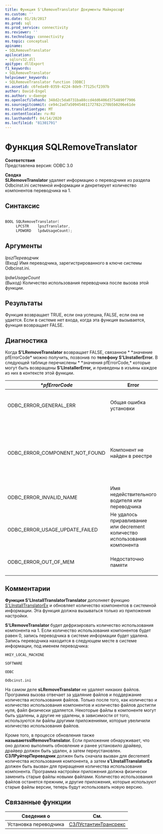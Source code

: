 ```yaml
---
title: Функция S'LRemoveTranslator Документы Майкрософт
ms.custom: ''
ms.date: 01/19/2017
ms.prod: sql
ms.prod_service: connectivity
ms.reviewer: ''
ms.technology: connectivity
ms.topic: conceptual
apiname:
- SQLRemoveTranslator
apilocation:
- sqlsrv32.dll
apitype: dllExport
f1_keywords:
- SQLRemoveTranslator
helpviewer_keywords:
- SQLRemoveTranslator function [ODBC]
ms.assetid: c6feda49-0359-4224-8de9-77125cf2397b
author: David-Engel
ms.author: v-daenge
ms.openlocfilehash: 348d2c5da0731ba88ccd4dd6406d3754890f7906
ms.sourcegitcommit: ce94c2ad7a50945481172782c270b5b0206e61de
ms.translationtype: MT
ms.contentlocale: ru-RU
ms.lasthandoff: 04/14/2020
ms.locfileid: "81301791"
---
```

# <a name="sqlremovetranslator-function"></a>Функция SQLRemoveTranslator
**Соответствия**  
 Представлена версия: ODBC 3.0  
  
 **Сводка**  
 **SLRemoveTranslator** удаляет информацию о переводчике из раздела Odbcinst.ini системной информации и декретирует количество компонентов переводчика на 1.  
  
## <a name="syntax"></a>Синтаксис  
  
```cpp  
  
BOOL SQLRemoveTranslator(  
     LPCSTR    lpszTranslator,  
     LPDWORD   lpdwUsageCount);  
```  
  
## <a name="arguments"></a>Аргументы  
 *lpszПереводчик*  
 (Вход) Имя переводчика, зарегистрированного в ключе системы Odbcinst.ini.  
  
 *lpdwUsageCount*  
 (Выход) Количество использования переводчика после вызова этой функции.  
  
## <a name="returns"></a>Результаты  
 Функция возвращает TRUE, если она успешна, FALSE, если она не удается. Если в системе нет входа, когда эта функция вызывается, функция возвращает FALSE.  
  
## <a name="diagnostics"></a>Диагностика  
 Когда **S'LRemoveTranslator** возвращает FALSE, связанное * \*значение pfErrorCode* можно получить, позвонив по **телефону S'LInstallerError.** В следующей таблице перечислены * \*значения pfErrorCode,* которые могут быть возвращены **S'LInstallerError,** и приведены в изъяны каждое из них в контексте этой функции.  
  
|*\*pfErrorCode*|Error|Описание|  
|---------------------|-----------|-----------------|  
|ODBC_ERROR_GENERAL_ERR|Общая ошибка установки|Произошла ошибка, для которой не было конкретной ошибки установки.|  
|ODBC_ERROR_COMPONENT_NOT_FOUND|Компонент не найден в реестре|Установщик не мог удалить информацию переводчика, поскольку она либо не существовала в реестре, либо не могла быть найдена в реестре.|  
|ODBC_ERROR_INVALID_NAME|Имя недействительного водителя или переводчика|Аргумент *lpszTranslator* был недействительным.|  
|ODBC_ERROR_USAGE_UPDATE_FAILED|Не удалось приравливание или decrement количество использования компонента|Установщик не смог установить количество использования драйвера.|  
|ODBC_ERROR_OUT_OF_MEM|Недостаточно памяти|Установщик не мог выполнить функцию из-за отсутствия памяти.|  
  
## <a name="comments"></a>Комментарии  
 **Функция S'LInstallTranslatorTranslator** дополняет функцию [S'LInstallTranslatorEx](../../../odbc/reference/syntax/sqlinstalltranslatorex-function.md) и обновляет количество компонентов в системной информации. Эта функция должна вызываться только из приложения настройки.  
  
 **S'LRemoveTranslator** будет дефризировать количество использования компонента на 1. Если количество использования компонентов будет равен 0, запись переводчика в системе информации будет удалена. Запись переводчика находится в следующем месте в системе информации, под именем переводчика:  
  
 `HKEY_LOCAL_MACHINE`  
  
 `SOFTWARE`  
  
 `ODBC`  
  
 `Odbcinst.ini`  
  
 На самом деле **sLRemoveTranslator** не удаляет никаких файлов. Программа вызова отвечает за удаляние файлов и поддержание количества использования файлов. Только после того, как количество и количество использования компонентов и количество файлов достигли нуля, файл физически удаляется. Некоторые файлы в компоненте могут быть удалены, а другие не удалены, в зависимости от того, используются ли файлы другими приложениями, которые увеличили количество использования файлов.  
  
 Кроме того, в процессе обновления также **называютsslRemoveTranslator.** Если приложение обнаруживает, что оно должно выполнить обновление и ранее установило драйвер, драйвер должен быть удален, а затем переустановлен. **СЗЛРуйторПереводчик** должен быть сначала вызван для decrement количества использования компонента, а затем **s'LInstallTranslatorEx** должен быть вызван для приращения количества использования компонента. Программа настройки приложения должна физически заменить старые файлы новыми файлами. Количество использования файлов останется прежним, и другие приложения, которые используют старые файлы версии, теперь будут использовать новую версию.  
  
## <a name="related-functions"></a>Связанные функции  
  
|Сведения о|См.|  
|---------------------------|---------|  
|Установка переводчика|[СЗЛУстантинТрансрекс](../../../odbc/reference/syntax/sqlinstalltranslatorex-function.md)|
